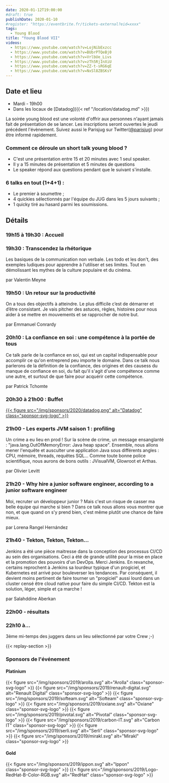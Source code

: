 ```yaml
---
date: 2020-01-12T19:00:00
#draft: true
publishDate: 2020-01-10
#register: "https://eventbrite.fr/tickets-external?eid=xxxx"
tags:
  - Young Blood
title: "Young Blood VII"
videos:
  - https://www.youtube.com/watch?v=LojNibExzcc
  - https://www.youtube.com/watch?v=BUbrPTQeBj0
  - https://www.youtube.com/watch?v=VrlbUe_Livs
  - https://www.youtube.com/watch?v=zTh5RjInXiU
  - https://www.youtube.com/watch?v=ZZ-t-sRG6qE
  - https://www.youtube.com/watch?v=NxSl8ZBSKsY
---
```


## Date et lieu

- Mardi - 19h00
- Dans les locaux de [Datadog]({{< ref "/location/datadog.md" >}})

La soirée young blood est une volonté d'offrir aux personnes n'ayant jamais fait de présentation de se lancer. Les inscriptions seront ouvertes le jeudi précédent l'évènement. Suivez aussi le Parisjug sur Twitter([@parisjug](https://twitter.com/parisjug)) pour être informé rapidement.

### Comment ce déroule un short talk young blood ?

- C'est une présentation entre 15 et 20 minutes avec 1 seul speaker.
- Il y a 15 minutes de présentation et 5 minutes de questions
- Le speaker répond aux questions pendant que le suivant s'installe.

### 6 talks en tout (1+4+1) :

- Le premier à soumettre ;
- 4 quickies sélectionnés par l'équipe du JUG dans les 5 jours suivants ;
- 1 quicky tiré au hasard parmi les soumissions.

## Détails

### 19h15 à 19h30 : Accueil

### 19h30 : Transcendez la rhétorique

Les basiques de la communication non verbale. Les todo et les don't, des exemples ludiques pour apprendre à l'utiliser et ses limites. Tout en démolissant les mythes de la culture populaire et du cinéma.

par Valentin Meyne

### 19h50 : Un retour sur la productivité

On a tous des objectifs à atteindre. Le plus difficile c’est de démarrer et d’être consistant. Je vais pitcher des astuces, règles, histoires pour nous aider à se mettre en mouvements et se rapprocher de notre but.

par Emmanuel Conrardy

### 20h10 : La confiance en soi : une compétence à la portée de tous

Ce talk parle de la confiance en soi, qui est un capital indispensable pour accomplir ce qu'on entreprend peu importe le domaine. Dans ce talk nous parlerons de la définition de la confiance, des origines et des causess du manque de confiance en soi, du fait qu'il s'agit d'une compétence comme une autre, et surtout de que faire pour acquérir cette compétence.

par Patrick Tchomte

### 20h30 à 21h00 : Buffet

[{{< figure src="/img/sponsors/2020/datadog.png" alt="Datadog" class="sponsor-svg-logo" >}}](https://www.datadoghq.com/)

### 21h00 - Les experts JVM saison 1 : profiling

Un crime a eu lieu en prod ! Sur la scène de crime, un message ensanglanté : "java.lang.OutOfMemoryError: Java heap space". Ensemble, nous allons mener l'enquête et ausculter une application Java sous différents angles : CPU, mémoire, threads, requêtes SQL… Comme toute bonne police scientifique, nous aurons de bons outils : JVisualVM, Glowroot et Arthas.

par Olivier Levitt

### 21h20 - Why hire a junior software engineer, according to a junior software engineer

Moi, recruter un développeur junior ? Mais c'est un risque de casser ma belle équipe qui marche si bien ? Dans ce talk nous allons vous montrer que non, et que quand on s'y prend bien, c'est même plutôt une chance de faire mieux.

par Lorena Rangel Hernández

### 21h40 - Tekton, Tekton, Tekton...

Jenkins a été une pièce maitresse dans la conception des processus CI/CD au sein des organisations. Ceci a été de grande utilité pour la mise en place et la promotion des pouvoirs d'un DevOps. Merci Jenkins. En revanche, certains reprochent à Jenkins sa lourdeur typique d'un progiciel, et Kubernetes est arrivé pour bouleverser les tendances. Par conséquent, il devient moins pertinent de faire tourner un "progiciel" aussi lourd dans un cluster censé être cloud native pour faire du simple CI/CD. Tekton est la solution, léger, simple et ça marche !

par Salahddine Aberkan

### 22h00 - résultats

### 22h10 à…

3ème mi-temps des juggers dans un lieu sélectionné par votre Crew ;-)

{{< replay-section >}}

### Sponsors de l'événement

#### Platinium

{{< figure src="/img/sponsors/2019/arolla.svg" alt="Arolla" class="sponsor-svg-logo" >}}
{{< figure src="/img/sponsors/2019/renault-digital.svg" alt="Renault Digital" class="sponsor-svg-logo" >}}
{{< figure src="/img/sponsors/2019/softeam.svg" alt="Softeam" class="sponsor-svg-logo" >}}
{{< figure src="/img/sponsors/2019/oxiane.svg" alt="Oxiane" class="sponsor-svg-logo" >}}
{{< figure src="/img/sponsors/2019/pivotal.svg" alt="Pivotal" class="sponsor-svg-logo" >}}
{{< figure src="/img/sponsors/2019/carbon-IT.svg" alt="Carbon IT" class="sponsor-svg-logo" >}}
{{< figure src="/img/sponsors/2019/serli.svg" alt="Serli" class="sponsor-svg-logo" >}}
{{< figure src="/img/sponsors/2019/mirakl.svg" alt="Mirakl" class="sponsor-svg-logo" >}}

#### Gold

{{< figure src="/img/sponsors/2019/ippon.svg" alt="Ippon" class="sponsor-svg-logo" >}}
{{< figure src="/img/sponsors/2019/Logo-RedHat-B-Color-RGB.svg" alt="RedHat" class="sponsor-svg-logo" >}}
